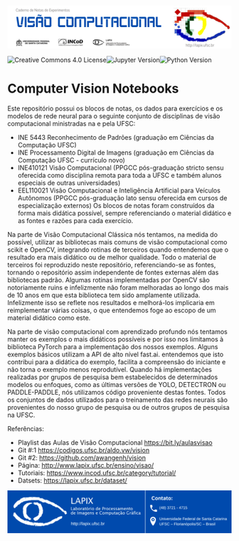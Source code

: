 ![banner cnns ppgcc ufsc](banner.png)

<a href=""><img align="left" src="http://www.lapix.ufsc.br/wp-content/uploads/2019/04/License-CC-BY-ND-4.0-orange.png" alt="Creative Commons 4.0 License" title="Creative Commons 4.0 License"></a>&nbsp;<a href=""><img align="left" src="http://www.lapix.ufsc.br/wp-content/uploads/2019/04/Jupyter-Notebook-v.1.0-blue.png" alt="Jupyter Version" title="Jupyter Version"></a>&nbsp;<a href=""><img align="left"  src="http://www.lapix.ufsc.br/wp-content/uploads/2019/04/Python-v.3.7-green.png" alt="Python Version" title="Python Version"></a>


# Computer Vision Notebooks

Este repositório possui os blocos de notas, os dados para exercícios e os modelos de rede neural para o seguinte conjunto de disciplinas de visão computacional ministradas na e pela UFSC:
* INE 5443 Reconhecimento de Padrões (graduação em Ciências da Computação UFSC)
* INE Processamento Digital de Imagens (graduação em Ciências da Computação UFSC - currículo novo)
* INE410121 Visão Computacional (PPGCC pós-graduação stricto sensu oferecida como disciplina remota para toda a UFSC e também alunos especiais de outras universidades)
* EEL110021 Visão Computacional e Inteligência Artificial para Veículos Autônomos (PPGCC pós-graduação lato sensu oferecida em cursos de especialização externos)
Os blocos de notas foram construídos da forma mais didática possível, sempre referenciando o material didático e as fontes e razões para cada exercício.

Na parte de Visão Computacional Clássica nós tentamos, na medida do possível, utilizar as bibliotecas mais comuns de visão computacional como scikit e OpenCV, integrando rotinas de terceiros quando entendemos que o resultado era mais didático ou de melhor qualidade. Todo o material de terceiros foi reproduzido neste repositório, referenciando-se as fontes, tornando o repositório assim independente de fontes externas além das bibliotecas padrão. Algumas rotinas implementadas por OpenCV são notoriamente ruins e infelizmente não foram melhoradas ao longo dos mais de 10 anos em que esta biblioteca tem sido amplamente utilizada. Infelizmente isso se reflete nos resultados e melhorá-los implicaria em reimplementar várias coisas, o que entendemos foge ao escopo de um material didático como este.

Na parte de visão computacional com aprendizado profundo nós tentamos manter os exemplos o mais didáticos possíveis e por isso nos limitamos à biblioteca PyTorch para a implementação dos nossos exemplos. Alguns exemplos básicos utilizam a API de alto nível fast.ai. entendemos que isto contribui para a didática do exemplo, facilita a compreensão do iniciante e não torna o exemplo menos reprodutível. Quando há implementações realizadas por grupos de pesquisa bem estabelecidos de determinados modelos ou enfoques, como as últimas versões de YOLO, DETECTRON ou PADDLE-PADDLE, nós utilizamos código proveniente destas fontes. Todos os conjuntos de dados utilizados para o treinamento das redes neurais são provenientes do nosso grupo de pesquisa ou de outros grupos de pesquisa na UFSC.

Referências:
* Playlist das Aulas de Visão Computacional https://bit.ly/aulasvisao
* Git \#:1 https://codigos.ufsc.br/aldo.vw/vision
* Git \#2: https://github.com/awangenh/vision
* Página: http://www.lapix.ufsc.br/ensino/visao/
* Tutoriais: https://www.incod.ufsc.br/category/tutorial/
* Datsets: https://lapix.ufsc.br/dataset/ 

![banner Creative Commons INCoD UFSC](rodape-lapix.png)

